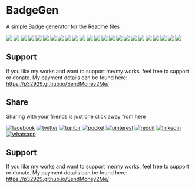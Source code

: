 # BadgeGen
A simple Badge generator for the Readme files

[![](https://badgen.net/github/release/p32929/BadgeGen)]() [![](https://badgen.net/github/release/p32929/BadgeGen/stable)]() [![](https://badgen.net/github/tag/p32929/BadgeGen)]() [![](https://badgen.net/github/watchers/p32929/BadgeGen)]() [![](https://badgen.net/github/checks/p32929/BadgeGen)]() [![](https://badgen.net/github/status/p32929/BadgeGen)]() [![](https://badgen.net/github/stars/p32929/BadgeGen)]() [![](https://badgen.net/github/forks/p32929/BadgeGen)]() [![](https://badgen.net/github/issues/p32929/BadgeGen)]() [![](https://badgen.net/github/open-issues/p32929/BadgeGen)]() [![](https://badgen.net/github/closed-issues/p32929/BadgeGen)]() [![](https://badgen.net/github/label-issues/p32929/BadgeGen/help-wanted/open)]() [![](https://badgen.net/github/prs/p32929/BadgeGen)]() [![](https://badgen.net/github/open-prs/p32929/BadgeGen)]() [![](https://badgen.net/github/closed-prs/p32929/BadgeGen)]() [![](https://badgen.net/github/merged-prs/p32929/BadgeGen)]() [![](https://badgen.net/github/commits/p32929/BadgeGen)]() [![](https://badgen.net/github/last-commit/p32929/BadgeGen)]() [![](https://badgen.net/github/branches/p32929/BadgeGen)]() [![](https://badgen.net/github/releases/p32929/BadgeGen)]() [![](https://badgen.net/github/tags/p32929/BadgeGen)]() [![](https://badgen.net/github/license/p32929/BadgeGen)]() [![](https://badgen.net/github/contributors/p32929/BadgeGen)]() [![](https://badgen.net/github/dependents-pkg/p32929/BadgeGen)]()

## Support
If you like my works and want to support me/my works, feel free to support or donate. My payment details can be found here: https://p32929.github.io/SendMoney2Me/ 

## Share
Sharing with your friends is just one click away from here

[![facebook](https://image.flaticon.com/icons/png/32/124/124010.png)](https://www.facebook.com/sharer/sharer.php?u=https://github.com/p32929/Badges)
[![twitter](https://image.flaticon.com/icons/png/32/124/124021.png)](https://twitter.com/intent/tweet?source=https://github.com/p32929/Badges)
[![tumblr](https://image.flaticon.com/icons/png/32/124/124012.png)](https://www.tumblr.com/share?v=3&u=https://github.com/p32929/Badges)
[![pocket](https://image.flaticon.com/icons/png/32/732/732238.png)](https://getpocket.com/save?url=https://github.com/p32929/Badges)
[![pinterest](https://image.flaticon.com/icons/png/32/124/124039.png)](https://pinterest.com/pin/create/button/?url=https://github.com/p32929/Badges)
[![reddit](https://image.flaticon.com/icons/png/32/2111/2111589.png)](https://www.reddit.com/submit?url=https://github.com/p32929/Badges)
[![linkedin](https://image.flaticon.com/icons/png/32/1409/1409945.png)](https://www.linkedin.com/shareArticle?mini=true&url=https://github.com/p32929/Badges)
[![whatsapp](https://image.flaticon.com/icons/png/32/733/733585.png)](https://api.whatsapp.com/send?text=:https://github.com/p32929/Badges)

## Support
If you like my works and want to support me/my works, feel free to support or donate. My payment details can be found here: https://p32929.github.io/SendMoney2Me/